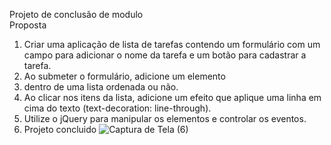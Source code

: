 Projeto de conclusão de modulo    
Proposta 
1) Criar uma aplicação de lista de tarefas contendo um formulário com um campo para adicionar o nome da tarefa e um botão para cadastrar a tarefa.
2) Ao submeter o formulário, adicione um elemento <li> dentro de
uma lista ordenada ou não.
3) Ao clicar nos itens da lista, adicione um efeito que aplique uma linha em cima do texto (text-decoration: line-through).
4) Utilize o jQuery para manipular os elementos e controlar os eventos.
5) Projeto concluido
![Captura de Tela (6)](https://github.com/LucasGMads/Lista_de_tarefas/assets/112969295/1e3fa292-96fb-4962-a699-68ae3f0a5f40)
